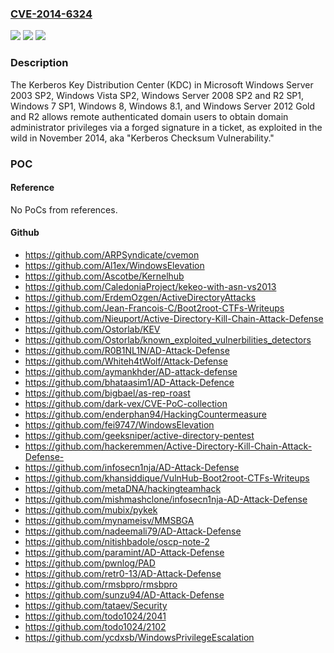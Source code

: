 ### [CVE-2014-6324](https://cve.mitre.org/cgi-bin/cvename.cgi?name=CVE-2014-6324)
![](https://img.shields.io/static/v1?label=Product&message=n%2Fa&color=blue)
![](https://img.shields.io/static/v1?label=Version&message=n%2Fa&color=blue)
![](https://img.shields.io/static/v1?label=Vulnerability&message=n%2Fa&color=brighgreen)

### Description

The Kerberos Key Distribution Center (KDC) in Microsoft Windows Server 2003 SP2, Windows Vista SP2, Windows Server 2008 SP2 and R2 SP1, Windows 7 SP1, Windows 8, Windows 8.1, and Windows Server 2012 Gold and R2 allows remote authenticated domain users to obtain domain administrator privileges via a forged signature in a ticket, as exploited in the wild in November 2014, aka "Kerberos Checksum Vulnerability."

### POC

#### Reference
No PoCs from references.

#### Github
- https://github.com/ARPSyndicate/cvemon
- https://github.com/Al1ex/WindowsElevation
- https://github.com/Ascotbe/Kernelhub
- https://github.com/CaledoniaProject/kekeo-with-asn-vs2013
- https://github.com/ErdemOzgen/ActiveDirectoryAttacks
- https://github.com/Jean-Francois-C/Boot2root-CTFs-Writeups
- https://github.com/Nieuport/Active-Directory-Kill-Chain-Attack-Defense
- https://github.com/Ostorlab/KEV
- https://github.com/Ostorlab/known_exploited_vulnerbilities_detectors
- https://github.com/R0B1NL1N/AD-Attack-Defense
- https://github.com/Whiteh4tWolf/Attack-Defense
- https://github.com/aymankhder/AD-attack-defense
- https://github.com/bhataasim1/AD-Attack-Defence
- https://github.com/bigbael/as-rep-roast
- https://github.com/dark-vex/CVE-PoC-collection
- https://github.com/enderphan94/HackingCountermeasure
- https://github.com/fei9747/WindowsElevation
- https://github.com/geeksniper/active-directory-pentest
- https://github.com/hackeremmen/Active-Directory-Kill-Chain-Attack-Defense-
- https://github.com/infosecn1nja/AD-Attack-Defense
- https://github.com/khansiddique/VulnHub-Boot2root-CTFs-Writeups
- https://github.com/metaDNA/hackingteamhack
- https://github.com/mishmashclone/infosecn1nja-AD-Attack-Defense
- https://github.com/mubix/pykek
- https://github.com/mynameisv/MMSBGA
- https://github.com/nadeemali79/AD-Attack-Defense
- https://github.com/nitishbadole/oscp-note-2
- https://github.com/paramint/AD-Attack-Defense
- https://github.com/pwnlog/PAD
- https://github.com/retr0-13/AD-Attack-Defense
- https://github.com/rmsbpro/rmsbpro
- https://github.com/sunzu94/AD-Attack-Defense
- https://github.com/tataev/Security
- https://github.com/todo1024/2041
- https://github.com/todo1024/2102
- https://github.com/ycdxsb/WindowsPrivilegeEscalation

